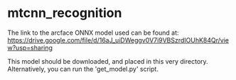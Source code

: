 # mtcnn_recognition
The link to the arcface ONNX model used can be found at: https://drive.google.com/file/d/16aJ_uiDWeggv0V7i9VBSzrdIOUhK84Qr/view?usp=sharing

This model should be downloaded, and placed in this very directory. Alternatively, you can run the 'get_model.py' script.
